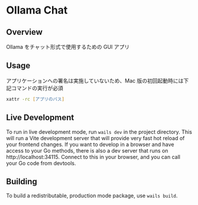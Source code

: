 # Ollama Chat

## Overview

Ollama をチャット形式で使用するための GUI アプリ

## Usage

アプリケーションへの署名は実施していないため、Mac 版の初回起動時には下記コマンドの実行が必須

```zsh
xattr -rc [アプリのパス]
```

## Live Development

To run in live development mode, run `wails dev` in the project directory. This will run a Vite development
server that will provide very fast hot reload of your frontend changes. If you want to develop in a browser
and have access to your Go methods, there is also a dev server that runs on http://localhost:34115. Connect
to this in your browser, and you can call your Go code from devtools.

## Building

To build a redistributable, production mode package, use `wails build`.
